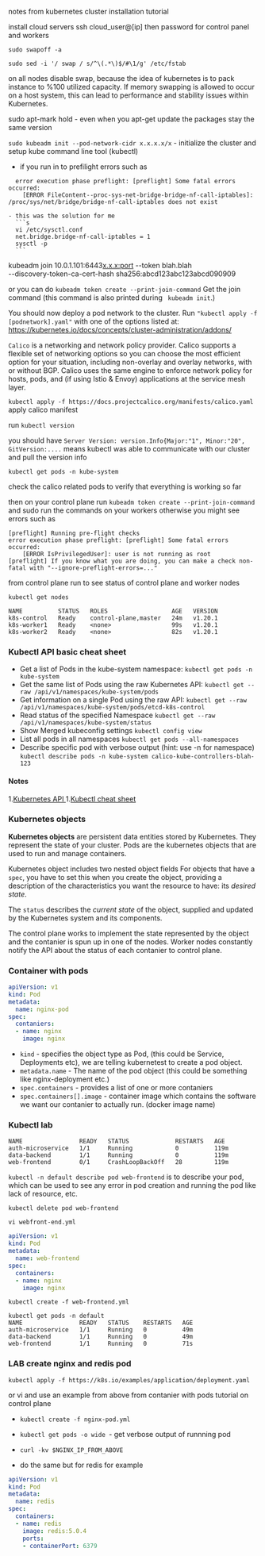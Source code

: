 notes from kubernetes cluster installation tutorial

install cloud servers ssh cloud_user@[ip] then password for control panel and workers

`sudo swapoff -a`

`sudo sed -i '/ swap / s/^\(.*\)$/#\1/g' /etc/fstab`

 on all nodes disable swap, because the idea of kubernetes is to pack instance to %100
 utilized capacity. If memory swapping is allowed to occur on a host system, this can lead to performance and stability issues within Kubernetes. 

sudo apt-mark hold <package> - even when you apt-get update the packages stay the same version

`sudo kubeadm init --pod-network-cidr x.x.x.x/x` - initialize the cluster and setup kube command line tool (kubectl)
  - if you run in to prefilight errors such as
  
  ```
    error execution phase preflight: [preflight] Some fatal errors occurred:
	  [ERROR FileContent--proc-sys-net-bridge-bridge-nf-call-iptables]: /proc/sys/net/bridge/bridge-nf-call-iptables does not exist
  ```

    - this was the solution for me
      ```s
      vi /etc/sysctl.conf
      net.bridge.bridge-nf-call-iptables = 1
      sysctl -p
      ```

kubeadm join 10.0.1.101:6443<x.x.x:port> --token blah.blah \
    --discovery-token-ca-cert-hash sha256:abcd123abc123abcd090909

or you can do 
 `kubeadm token create --print-join-command`
Get the join command (this command is also printed during ` kubeadm init`.)

You should now deploy a pod network to the cluster.
Run `"kubectl apply -f [podnetwork].yaml"` with one of the options listed at:
  https://kubernetes.io/docs/concepts/cluster-administration/addons/


`Calico` is a networking and network policy provider. Calico supports a flexible set of networking options so you can choose the most efficient option for your situation, including non-overlay and overlay networks, with or without BGP. Calico uses the same engine to enforce network policy for hosts, pods, and (if using Istio & Envoy) applications at the service mesh layer.

`kubectl apply -f https://docs.projectcalico.org/manifests/calico.yaml` apply calico manifest

run `kubectl version`

you should have 
`Server Version: version.Info{Major:"1", Minor:"20", GitVersion:....`
means kubectl was able to communicate with our cluster and pull the version info

`kubectl get pods -n kube-system`

check the calico related pods to verify that everything is working so far

then on your control plane run 
`kubeadm token create --print-join-command`
and sudo run the commands on your workers otherwise you might see errors such as
```
[preflight] Running pre-flight checks
error execution phase preflight: [preflight] Some fatal errors occurred:
	[ERROR IsPrivilegedUser]: user is not running as root
[preflight] If you know what you are doing, you can make a check non-fatal with "--ignore-preflight-errors=..."
```

from control plane run to see status of control plane and worker nodes

`kubectl get nodes`

```
NAME          STATUS   ROLES                  AGE   VERSION
k8s-control   Ready    control-plane,master   24m   v1.20.1
k8s-worker1   Ready    <none>                 99s   v1.20.1
k8s-worker2   Ready    <none>                 82s   v1.20.1
```
### Kubectl API basic cheat sheet

- Get a list of Pods in the kube-system namespace:
  `kubectl get pods -n kube-system`
- Get the same list of Pods using the raw Kubernetes API:
  `kubectl get --raw /api/v1/namespaces/kube-system/pods`
- Get information on a single Pod using the raw API:
  `kubectl get --raw /api/v1/namespaces/kube-system/pods/etcd-k8s-control`
- Read status of the specified Namespace
  `kubectl get --raw /api/v1/namespaces/kube-system/status`
- Show Merged kubeconfig settings
  `kubectl config view`
- List all pods in all namespaces
 `kubectl get pods --all-namespaces`
- Describe specific pod with verbose output (hint: use -n for namespace)
`kubectl describe pods -n kube-system calico-kube-controllers-blah-123`


#### Notes

1.[Kubernetes API ](https://kubernetes.io/docs/reference/kubernetes-api/)
1.[Kubectl cheat sheet](https://kubernetes.io/docs/reference/kubectl/cheatsheet/)

### Kubernetes objects

**Kubernetes objects** are persistent data entities stored by Kubernetes. They represent the state of your cluster. Pods are the kubernetes objects that are used to run and manage containers.

Kubernetes object includes two nested object fields
For objects that have a `spec`, you have to set this when you create the object, providing a description of the characteristics you want the resource to have: its *desired state*.

The `status` describes the *current state* of the object, supplied and updated by the Kubernetes system and its components.

The control plane works to implement the state represented by the object and the contanier is spun up in one of the nodes. Worker nodes constantly notify the API about the status of each contanier to control plane.

### Container with pods

```yaml
apiVersion: v1
kind: Pod
metadata:
  name: nginx-pod
spec:
  contaniers:
  - name: nginx
    image: nginx
```

- `kind` - specifies the object type as Pod, (this could be Service, Deployments etc), we are telling kubernetest to create a pod object.
- `metadata.name` - The name of the pod object (this could be something like nginx-deployment etc.)
- `spec.containers` - provides a list of one or more contaniers
- `spec.containers[].image` - container image which contains the software we want our contanier to actually run. (docker image name) 

### Kubectl lab

```kubectl get pods -n default
NAME                READY   STATUS             RESTARTS   AGE
auth-microservice   1/1     Running            0          119m
data-backend        1/1     Running            0          119m
web-frontend        0/1     CrashLoopBackOff   28         119m
```

`kubectl -n default describe pod web-frontend`
is to describe your pod, which can be used to see any error in pod creation and running the pod like lack of resource, etc.

`kubectl delete pod web-frontend`

`vi webfront-end.yml`

```yaml
apiVersion: v1
kind: Pod
metadata:
  name: web-frontend
spec:
  containers:
  - name: nginx
    image: nginx
```

`kubectl create -f web-frontend.yml`

```
kubectl get pods -n default
NAME                READY   STATUS    RESTARTS   AGE
auth-microservice   1/1     Running   0          49m
data-backend        1/1     Running   0          49m
web-frontend        1/1     Running   0          71s
```

### LAB create nginx and redis pod

`kubectl apply -f https://k8s.io/examples/application/deployment.yaml`

or vi and use an example from above from contanier with pods tutorial on control plane

- `kubectl create -f nginx-pod.yml`

- `kubectl get pods -o wide `- get verbose output of runnning pod

- `curl -kv $NGINX_IP_FROM_ABOVE`

- do the same but for redis for example

```yaml
apiVersion: v1
kind: Pod
metadata:
  name: redis
spec:
  containers:
  - name: redis
    image: redis:5.0.4
    ports:
    - containerPort: 6379
```